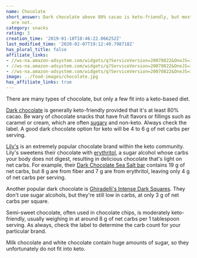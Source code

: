 ```yaml
---
name: Chocolate
short_answer: Dark chocolate above 80% cacao is keto-friendly, but most other chocolates
  are not.
category: snacks
rating: 3
creation_time: '2019-01-18T18:46:22.066252Z'
last_modified_time: '2020-02-07T19:12:40.798718Z'
has_plural_title: false
affiliate_links:
- //ws-na.amazon-adsystem.com/widgets/q?ServiceVersion=20070822&OneJS=1&Operation=GetAdHtml&MarketPlace=US&source=ss&ref=as_ss_li_til&ad_type=product_link&tracking_id=isitketo-20&language=en_US&marketplace=amazon&region=US&placement=B07FK3VNFM&asins=B07FK3VNFM&linkId=022654dcb65065abc555843ebd8ae547&show_border=true&link_opens_in_new_window=true
- //ws-na.amazon-adsystem.com/widgets/q?ServiceVersion=20070822&OneJS=1&Operation=GetAdHtml&MarketPlace=US&source=ss&ref=as_ss_li_til&ad_type=product_link&tracking_id=isitketo-20&language=en_US&marketplace=amazon&region=US&placement=B002OKY0BY&asins=B002OKY0BY&linkId=67bfd0920f101ef527d5c9f4494002e5&show_border=true&link_opens_in_new_window=true
- //ws-na.amazon-adsystem.com/widgets/q?ServiceVersion=20070822&OneJS=1&Operation=GetAdHtml&MarketPlace=US&source=ss&ref=as_ss_li_til&ad_type=product_link&tracking_id=isitketo-20&marketplace=amazon&region=US&placement=B00PHMC9L4&asins=B00PHMC9L4&linkId=c50114d2cb95dd95bb1b38bd97c5f00d&show_border=true&link_opens_in_new_window=true
image: ../food-images/chocolate.jpg
has_affiliate_links: true
---
```

There are many types of chocolate, but only a few fit into a keto-based diet.

[Dark chocolate](/dark-chocolate) is generally keto-friendly provided that it's at least 80% cacao. Be wary of chocolate snacks that have fruit flavors or fillings such as caramel or cream, which are often [sugary](/sugar) and non-keto. Always check the label. A good dark chocolate option for keto will be 4 to 6 g of net carbs per serving.

[Lily's](https://amzn.to/2W1uJyV) is an extremely popular chocolate brand within the keto community. Lily's sweetens their chocolate with [erythritol](/erythritol), a sugar alcohol whose carbs your body does not digest, resulting in delicious chocolate that's light on net carbs. For example, their [Dark Chocolate Sea Salt bar](https://amzn.to/2S0xFNi) contains 19 g of net carbs, but 8 g are from fiber and 7 g are from erythritol, leaving only 4 g of net carbs per serving.

Another popular dark chocolate is [Ghiradelli's Intense Dark Squares](https://amzn.to/2W2O5DW). They don't use sugar alcohols, but they're still low in carbs, at only 3 g of net carbs per square.

Semi-sweet chocolate, often used in chocolate chips, is moderately keto-friendly, usually weighing in at around 8 g of net carbs per 1 tablespoon serving. As always, check the label to determine the carb count for your particular brand.

Milk chocolate and white chocolate contain huge amounts of sugar, so they unfortunately do not fit into keto.
